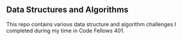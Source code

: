 ## Data Structures and Algorithms
This repo contains various data structure and algorithm challenges I completed during my time in Code Fellows 401.
